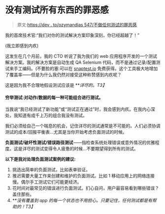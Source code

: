 # 没有测试所有东西的罪恶感

> 原文:[https://dev . to/ozymandias 547/不做任何测试的罪恶感](https://dev.to/ozymandias547/the-guilt-of-not-testing-everything)

我的首席技术官:“我们对你的测试解决方案印象深刻，你已经超越了！”

(我立即感到内疚)

这发生在几个月前，我的 CTO 听说了我为我们的 web 应用程序开发的一个测试解决方案。我的解决方案是自动生成 QA Selenium 代码，而不是通过记录/配置测试来手工编码。(不要脸的塞:可以在 [snaptest.io](https://www.snaptest.io) 免费获得。这个工具极大地增加了覆盖率——但是为什么我仍然对接受这种称赞感到内疚呢？

这是因为我不合理地假设测试应该是 ***详尽的。*T3】**

#### 穷举测试:对动作/数据的每一种可能组合进行测试。

当我说“我已经测试了新功能”或“测试正在通过”时，我会感到内疚。在我内心深处，我知道有成千上万的组合我没有测试。

我们必须给自己一个喘息的机会，记住详尽的测试通常是不可能的。人们必须协调测试的成本/回报平衡表…尤其是当你开始考虑负面测试的时候。

**负面测试/破坏性测试/错误路径测试**——指检查系统处理错误或意外情况的优雅程度。这是详尽的测试变得令人疲惫的时候…不要期望得到所有的测试。

**以下是我对处理负面测试案例的建议:**

1.  挑选出简单的负面测试，比如表单验证。
2.  推迟需要大量工作来创建和维护的负面测试。比如 1 移动应用上的网络连接慢。偶尔手工测试它们可能更经济。
3.  花时间对最常见的错误进行负面测试。扪心自问，用户最容易看到哪些错误？盖住那些。
4.  ***没有覆盖到 app 的每一个状态也不用担心。只要记住，任何测试都是有帮助的！*T3】**